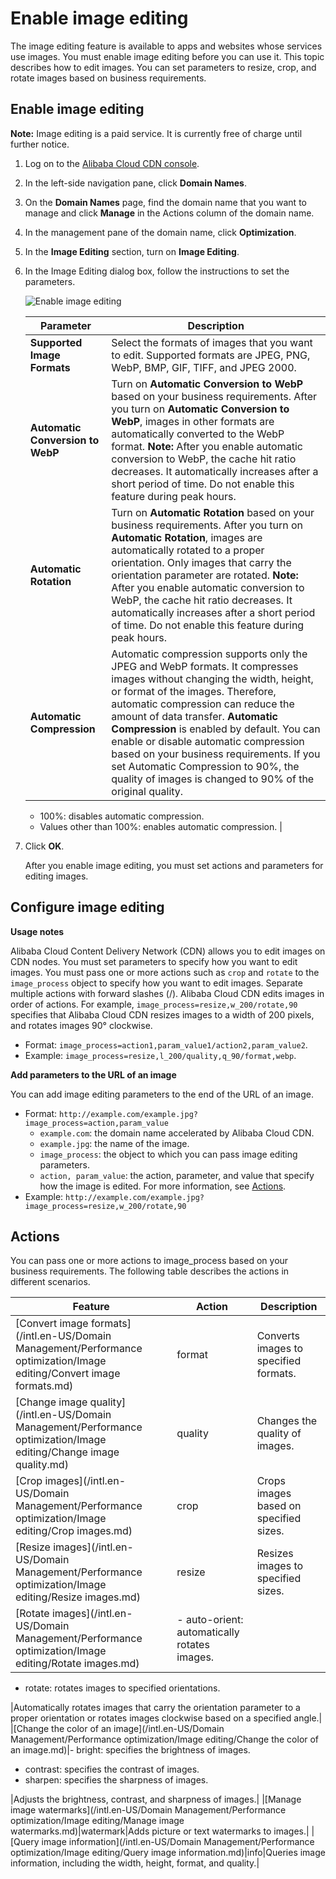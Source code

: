 # Enable image editing

The image editing feature is available to apps and websites whose services use images. You must enable image editing before you can use it. This topic describes how to edit images. You can set parameters to resize, crop, and rotate images based on business requirements.

## Enable image editing

**Note:** Image editing is a paid service. It is currently free of charge until further notice.

1.  Log on to the [Alibaba Cloud CDN console](https://cdn.console.aliyun.com).

2.  In the left-side navigation pane, click **Domain Names**.

3.  On the **Domain Names** page, find the domain name that you want to manage and click **Manage** in the Actions column of the domain name.

4.  In the management pane of the domain name, click **Optimization**.

5.  In the **Image Editing** section, turn on **Image Editing**.

6.  In the Image Editing dialog box, follow the instructions to set the parameters.

    ![Enable image editing](https://static-aliyun-doc.oss-accelerate.aliyuncs.com/assets/img/en-US/4140738161/p255870.png)

    |Parameter|Description|
    |---------|-----------|
    |**Supported Image Formats**|Select the formats of images that you want to edit. Supported formats are JPEG, PNG, WebP, BMP, GIF, TIFF, and JPEG 2000.|
    |**Automatic Conversion to WebP**|Turn on **Automatic Conversion to WebP** based on your business requirements. After you turn on **Automatic Conversion to WebP**, images in other formats are automatically converted to the WebP format. **Note:** After you enable automatic conversion to WebP, the cache hit ratio decreases. It automatically increases after a short period of time. Do not enable this feature during peak hours. |
    |**Automatic Rotation**|Turn on **Automatic Rotation** based on your business requirements. After you turn on **Automatic Rotation**, images are automatically rotated to a proper orientation. Only images that carry the orientation parameter are rotated. **Note:** After you enable automatic conversion to WebP, the cache hit ratio decreases. It automatically increases after a short period of time. Do not enable this feature during peak hours. |
    |**Automatic Compression**|Automatic compression supports only the JPEG and WebP formats. It compresses images without changing the width, height, or format of the images. Therefore, automatic compression can reduce the amount of data transfer. **Automatic Compression** is enabled by default. You can enable or disable automatic compression based on your business requirements. If you set Automatic Compression to 90%, the quality of images is changed to 90% of the original quality.

    -   100%: disables automatic compression.
    -   Values other than 100%: enables automatic compression. |

7.  Click **OK**.

    After you enable image editing, you must set actions and parameters for editing images.


## Configure image editing

**Usage notes**

Alibaba Cloud Content Delivery Network \(CDN\) allows you to edit images on CDN nodes. You must set parameters to specify how you want to edit images. You must pass one or more actions such as `crop` and `rotate` to the `image_process` object to specify how you want to edit images. Separate multiple actions with forward slashes \(/\). Alibaba Cloud CDN edits images in order of actions. For example, `image_process=resize,w_200/rotate,90` specifies that Alibaba Cloud CDN resizes images to a width of 200 pixels, and rotates images 90° clockwise.

-   Format: `image_process=action1,param_value1/action2,param_value2`.
-   Example: `image_process=resize,l_200/quality,q_90/format,webp`.

**Add parameters to the URL of an image**

You can add image editing parameters to the end of the URL of an image.

-   Format: `http://example.com/example.jpg?image_process=action,param_value`
    -   `example.com`: the domain name accelerated by Alibaba Cloud CDN.
    -   `example.jpg`: the name of the image.
    -   `image_process`: the object to which you can pass image editing parameters.
    -   `action, param_value`: the action, parameter, and value that specify how the image is edited. For more information, see [Actions](#section_tte_xhn_v81).
-   Example: `http://example.com/example.jpg?image_process=resize,w_200/rotate,90`

## Actions

You can pass one or more actions to image\_process based on your business requirements. The following table describes the actions in different scenarios.

|Feature|Action|Description|
|-------|------|-----------|
|[Convert image formats](/intl.en-US/Domain Management/Performance optimization/Image editing/Convert image formats.md)|format|Converts images to specified formats.|
|[Change image quality](/intl.en-US/Domain Management/Performance optimization/Image editing/Change image quality.md)|quality|Changes the quality of images.|
|[Crop images](/intl.en-US/Domain Management/Performance optimization/Image editing/Crop images.md)|crop|Crops images based on specified sizes.|
|[Resize images](/intl.en-US/Domain Management/Performance optimization/Image editing/Resize images.md)|resize|Resizes images to specified sizes.|
|[Rotate images](/intl.en-US/Domain Management/Performance optimization/Image editing/Rotate images.md)|-   auto-orient: automatically rotates images.
-   rotate: rotates images to specified orientations.

|Automatically rotates images that carry the orientation parameter to a proper orientation or rotates images clockwise based on a specified angle.|
|[Change the color of an image](/intl.en-US/Domain Management/Performance optimization/Image editing/Change the color of an image.md)|-   bright: specifies the brightness of images.
-   contrast: specifies the contrast of images.
-   sharpen: specifies the sharpness of images.

|Adjusts the brightness, contrast, and sharpness of images.|
|[Manage image watermarks](/intl.en-US/Domain Management/Performance optimization/Image editing/Manage image watermarks.md)|watermark|Adds picture or text watermarks to images.|
|[Query image information](/intl.en-US/Domain Management/Performance optimization/Image editing/Query image information.md)|info|Queries image information, including the width, height, format, and quality.|

